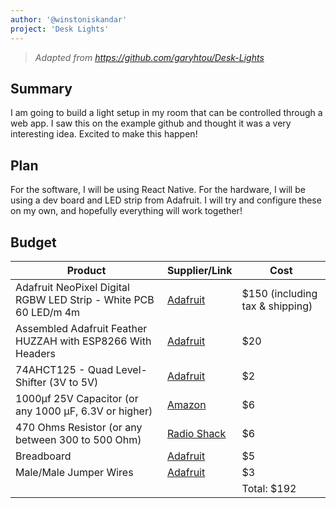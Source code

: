 ```yaml
---
author: '@winstoniskandar'
project: 'Desk Lights'
---
```


> _Adapted from https://github.com/garyhtou/Desk-Lights_

## Summary

I am going to build a light setup in my room that can be controlled through a web app. I saw this on the example github and thought it was a very interesting idea. Excited to make this happen!

## Plan
For the software, I will be using React Native. For the hardware, I will be using a dev board and LED strip from Adafruit. I will try and configure these on my own, and hopefully everything will work together!

## Budget

| Product                                                          | Supplier/Link                                                                                               | Cost                           |
| ---------------------------------------------------------------- | ----------------------------------------------------------------------------------------------------------- | ------------------------------ |
| Adafruit NeoPixel Digital RGBW LED Strip - White PCB 60 LED/m 4m | [Adafruit](https://www.adafruit.com/product/2842?length=1)                                                  | $150 (including tax & shipping) |
| Assembled Adafruit Feather HUZZAH with ESP8266 With Headers      | [Adafruit](https://www.adafruit.com/product/3046)                                                           | $20                            |
| 74AHCT125 - Quad Level-Shifter (3V to 5V)                        | [Adafruit](https://www.adafruit.com/product/1787)                                                           | $2                             |
| 1000µf 25V Capacitor (or any 1000 µF, 6.3V or higher)            | [Amazon](https://www.amazon.com/McIgIcM-1000uf-capacitor-Aluminum-electrolytic/dp/B06WGPNM19)               | $6                             |
| 470 Ohms Resistor (or any between 300 to 500 Ohm)                | [Radio Shack](https://www.radioshack.com/products/radioshack-1-8-watt-330-ohm-carbon-film-resistors-5-pack) | $6                             |
| Breadboard                                                       | [Adafruit](https://www.adafruit.com/product/64)                                                             | $5                             |
| Male/Male Jumper Wires                                           | [Adafruit](https://www.adafruit.com/product/1957)                                                           | $3                             |
|                                                                  |                                                                                                             | Total: $192                     |
